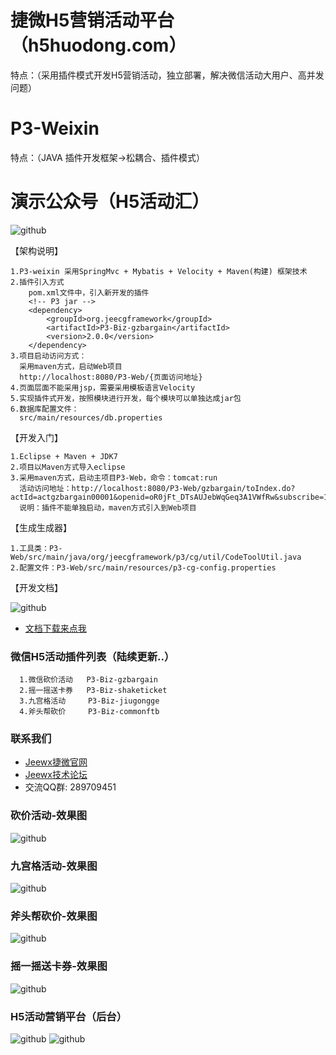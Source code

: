 捷微H5营销活动平台（h5huodong.com）
==========
特点：（采用插件模式开发H5营销活动，独立部署，解决微信活动大用户、高并发问题）

P3-Weixin 
==========
特点：（JAVA 插件开发框架->松耦合、插件模式）

演示公众号（H5活动汇）
==========
![github](http://www.jeecg.org/data/attachment/forum/201601/25/180314mjvputsot6hhtvoa.jpg "jeewx521")


【架构说明】

    1.P3-weixin 采用SpringMvc + Mybatis + Velocity + Maven(构建) 框架技术
    2.插件引入方式
        pom.xml文件中，引入新开发的插件
        <!-- P3 jar -->
 	    <dependency>
			<groupId>org.jeecgframework</groupId>
			<artifactId>P3-Biz-gzbargain</artifactId>
			<version>2.0.0</version>
		</dependency>
	3.项目启动访问方式：
	  采用maven方式，启动Web项目
      http://localhost:8080/P3-Web/{页面访问地址}
    4.页面层面不能采用jsp，需要采用模板语言Velocity
    5.实现插件式开发，按照模块进行开发，每个模块可以单独达成jar包
	6.数据库配置文件：
	  src/main/resources/db.properties
	  
	  
【开发入门】

	1.Eclipse + Maven + JDK7
    2.项目以Maven方式导入eclipse
	3.采用maven方式，启动主项目P3-Web，命令：tomcat:run
      活动访问地址：http://localhost:8080/P3-Web/gzbargain/toIndex.do?actId=actgzbargain00001&openid=oR0jFt_DTsAUJebWqGeq3A1VWfRw&subscribe=1
	  说明：插件不能单独启动，maven方式引入到Web项目
	  
	
【生成生成器】

	1.工具类：P3-Web/src/main/java/org/jeecgframework/p3/cg/util/CodeToolUtil.java
	2.配置文件：P3-Web/src/main/resources/p3-cg-config.properties


【开发文档】

![github](http://img.blog.csdn.net/20151028163509595?watermark/2/text/aHR0cDovL2Jsb2cuY3Nkbi5uZXQv/font/5a6L5L2T/fontsize/400/fill/I0JBQkFCMA==/dissolve/70/gravity/Center "jeecg")
* [  文档下载来点我](http://www.jeecg.org/forum.php?mod=forumdisplay&fid=191)
    
	  
### 微信H5活动插件列表（陆续更新..）
	  1.微信砍价活动   P3-Biz-gzbargain
	  2.摇一摇送卡券   P3-Biz-shaketicket
	  3.九宫格活动     P3-Biz-jiugongge
	  4.斧头帮砍价     P3-Biz-commonftb
	  
	  
### 联系我们

* [Jeewx捷微官网](http://www.jeewx.com)
* [Jeewx技术论坛](http://www.jeecg.org)
*  交流QQ群: 289709451



### 砍价活动-效果图
![github](http://www.jeecg.org/data/attachment/forum/201601/25/180710anjfgtn677nojgg0.png "jeecg")
### 九宫格活动-效果图
![github](http://www.jeecg.org/data/attachment/forum/201601/25/180716vp55nguk5ggwqngw.png "jeecg")
### 斧头帮砍价-效果图
![github](http://www.jeecg.org/data/attachment/forum/201601/25/180500iwpg1agqm778wggp.png "jeecg")
### 摇一摇送卡券-效果图
![github](http://www.jeecg.org/data/attachment/forum/201601/25/180718zwfdl9ml1a15w8jf.png "jeecg")

### H5活动营销平台（后台）
![github](http://img.blog.csdn.net/20151028202143675?watermark/2/text/aHR0cDovL2Jsb2cuY3Nkbi5uZXQv/font/5a6L5L2T/fontsize/400/fill/I0JBQkFCMA==/dissolve/70/gravity/Center "jeecg")
![github](http://img.blog.csdn.net/20151028202206676?watermark/2/text/aHR0cDovL2Jsb2cuY3Nkbi5uZXQv/font/5a6L5L2T/fontsize/400/fill/I0JBQkFCMA==/dissolve/70/gravity/Center "jeecg")
